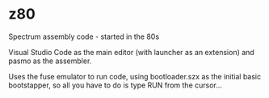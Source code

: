 # z80
Spectrum assembly code - started in the 80s

Visual Studio Code as the main editor (with launcher as an extension) and pasmo as the assembler.

Uses the fuse emulator to run code, using bootloader.szx as the initial basic bootstapper, so all you have to do is type RUN from the cursor...
